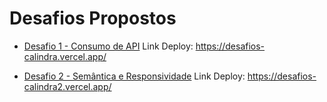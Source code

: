 # Desafios Propostos

* [Desafio 1 - Consumo de API](https://github.com/kaiohenrikk/desafios-calindra/tree/main/desafio-1)
Link Deploy: https://desafios-calindra.vercel.app/

* [Desafio 2 - Semântica e Responsividade](https://github.com/kaiohenrikk/desafios-calindra/tree/main/desafio-2)
Link Deploy: https://desafios-calindra2.vercel.app/

